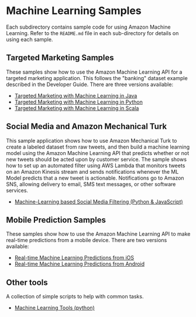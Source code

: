 # Machine Learning Samples

Each subdirectory contains sample code for using Amazon Machine Learning.
Refer to the `README.md` file in each sub-directory for details on using
each sample.

## Targeted Marketing Samples

These samples show how to use the Amazon Machine Learning API for a 
targeted marketing application.  This follows the "banking" dataset example
described in the Developer Guide.  There are three versions available:

* [Targeted Marketing with Machine Learning in Java](targeted-marketing-java/)
* [Targeted Marketing with Machine Learning in Python](targeted-marketing-python/)
* [Targeted Marketing with Machine Learning in Scala](targeted-marketing-scala/)


## Social Media and Amazon Mechanical Turk

This sample application shows how to use Amazon Mechanical Turk to create a
labeled dataset from raw tweets, and then build a machine learning model
using the Amazon Machine Learning API that predicts whether or not new
tweets should be acted upon by customer service.  The sample shows how to
set up an automated filter using AWS Lambda that monitors tweets on an
Amazon Kinesis stream and sends notifications whenever the ML Model
predicts that a new tweet is actionable.  Notifications go to Amazon SNS,
allowing delivery to email, SMS text messages, or other software services.

* [Machine-Learning based Social Media Filtering (Python & JavaScript)](social-media/)


## Mobile Prediction Samples

These samples show how to use the Amazon Machine Learning API to make 
real-time predictions from a mobile device.  There are two versions available:

* [Real-time Machine Learning Predictions from iOS](mobile-ios/)
* [Real-time Machine Learning Predictions from Android](mobile-android/)


## Other tools

A collection of simple scripts to help with common tasks.

* [Machine Learning Tools (python)](ml-tools-python/)


